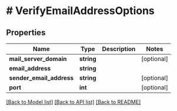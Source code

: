 # # VerifyEmailAddressOptions

## Properties

Name | Type | Description | Notes
------------ | ------------- | ------------- | -------------
**mail_server_domain** | **string** |  | [optional]
**email_address** | **string** |  |
**sender_email_address** | **string** |  | [optional]
**port** | **int** |  | [optional]

[[Back to Model list]](../../README#models) [[Back to API list]](../../README#endpoints) [[Back to README]](../../README)
